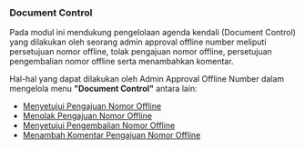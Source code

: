 ### **Document Control** 

Pada modul ini mendukung pengelolaan agenda kendali (Document Control) yang dilakukan oleh seorang admin approval offline number meliputi persetujuan nomor offline, tolak pengajuan nomor offline, persetujuan pengembalian nomor offline serta menambahkan komentar.

Hal-hal yang dapat dilakukan oleh Admin Approval Offline Number dalam mengelola menu **"Document Control"** antara lain: 

- [Menyetujui Pengajuan Nomor Offline](https://docs.poffice.pertamina.com/Categories/2d9c11da-9ad0-4b75-8369-74049c55dac7/admin-approver#!/Posts/2d9c11da-9ad0-4b75-8369-74049c55dac7/adminapprover-documentcontrol/79c877d9cd4d44e8b6f0722934120193)
- [Menolak Pengajuan Nomor Offline](https://docs.poffice.pertamina.com/Categories/2d9c11da-9ad0-4b75-8369-74049c55dac7/admin-approver#!/Posts/2d9c11da-9ad0-4b75-8369-74049c55dac7/adminapprover-documentcontrol/8ad458da7573475ba7b95f446d52f7a1)
- [Menyetujui Pengembalian Nomor Offline](https://docs.poffice.pertamina.com/Categories/2d9c11da-9ad0-4b75-8369-74049c55dac7/admin-approver#!/Posts/2d9c11da-9ad0-4b75-8369-74049c55dac7/adminapprover-documentcontrol/68e20bdc53eb4573b4c6aca23190b7dc) 
- [Menambah Komentar Pengajuan Nomor Offline](https://docs.po/ffice.pertamina.com/Categories/2d9c11da-9ad0-4b75-8369-74049c55dac7/admin-approver#!/Posts/2d9c11da-9ad0-4b75-8369-74049c55dac7/adminapprover-documentcontrol/ed1dd24930574cea80170251d196ce33)